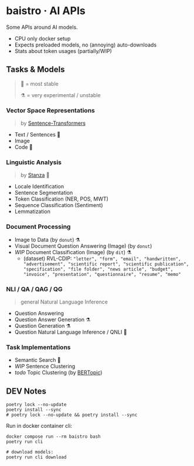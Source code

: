 # baistro · AI APIs

Some APIs around AI models.

- CPU only docker setup
- Expects preloaded models, no (annoying) auto-downloads
- Stats about token usages (partially/WIP)

## Tasks & Models

> 💎 = most stable
>
> ⚗️ = very experimental / unstable

### Vector Space Representations

> by [Sentence-Transformers](https://www.sbert.net/)

- Text / Sentences 💎
- Image
- Code 💎

### Linguistic Analysis

> by [Stanza](https://stanfordnlp.github.io/stanza/pipeline.html) 💎

- Locale Identification
- Sentence Segmentation
- Token Classification (NER, POS, MWT)
- Sequence Classification (Sentiment)
- Lemmatization

### Document Processing

- Image to Data (by `donut`) ⚗️
- Visual Document Question Answering (Image) (by `donut`)
- *WIP* Document Classification (Image) (by `dit`) ⚗️
    - (dataset) RVL-CDIP: `"letter", "form", "email", "handwritten", "advertisement", "scientific report", "scientific publication", "specification", "file folder", "news article", "budget", "invoice", "presentation", "questionnaire", "resume", "memo"`

### NLI / QA / QAG / QG

> general Natural Language Inference

- Question Answering
- Question Answer Generation ⚗️
- Question Generation ⚗️
- Question Natural Language Inference / QNLI 💎

### Task Implementations

- Semantic Search 💎
- *WIP* Sentence Clustering
- *todo* Topic Clustering (by [BERTopic](https://maartengr.github.io/BERTopic/))

## DEV Notes

```shell
poetry lock --no-update
poetry install --sync
# poetry lock --no-update && poetry install --sync
```

Run in docker container cli:

```shell
docker compose run --rm baistro bash
poetry run cli

# download models:
poetry run cli download
```
